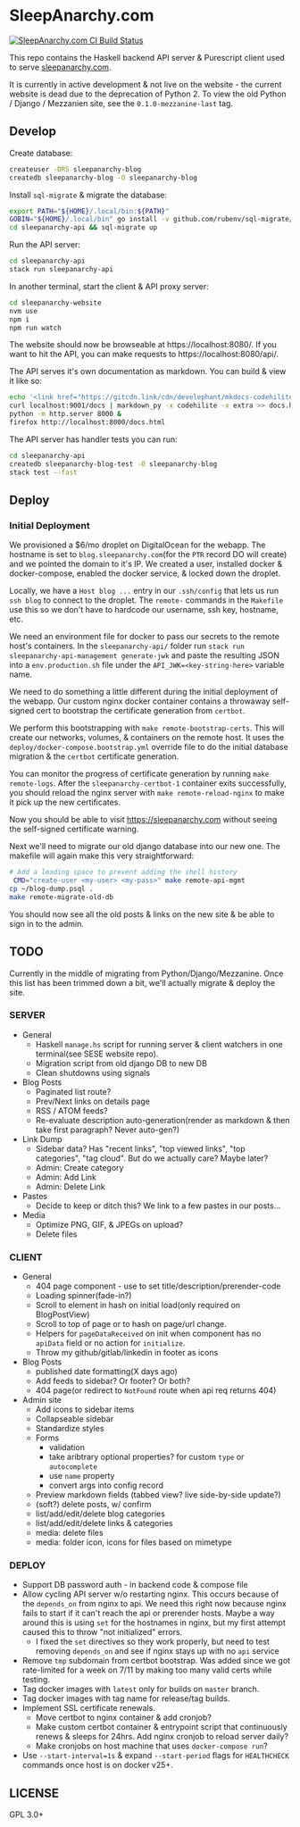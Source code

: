 # SleepAnarchy.com

[![SleepAnarchy.com CI Build Status](https://github.com/prikhi/sleepanarchy/actions/workflows/main.yml/badge.svg?branch=master)](https://github.com/prikhi/sleepanarchy/actions/workflows/main.yml)


This repo contains the Haskell backend API server & Purescript client used to
serve [sleepanarchy.com](https://sleepanarchy.com).

It is currently in active development & not live on the website - the current
website is dead due to the deprecation of Python 2. To view the old Python /
Django / Mezzanien site, see the `0.1.0-mezzanine-last` tag.


## Develop

Create database:

```sh
createuser -DRS sleepanarchy-blog
createdb sleepanarchy-blog -O sleepanarchy-blog
````

Install `sql-migrate` & migrate the database:

```sh
export PATH="${HOME}/.local/bin:${PATH}"
GOBIN="${HOME}/.local/bin" go install -v github.com/rubenv/sql-migrate/...@v1.1.2
cd sleepanarchy-api && sql-migrate up
```

Run the API server:

```sh
cd sleepanarchy-api
stack run sleepanarchy-api
```

In another terminal, start the client & API proxy server:

```sh
cd sleepanarchy-website
nvm use
npm i
npm run watch
```

The website should now be browseable at https://localhost:8080/. If you want to
hit the API, you can make requests to https://localhost:8080/api/.

The API serves it's own documentation as markdown. You can build & view it like
so:

```sh
echo '<link href="https://gitcdn.link/cdn/develephant/mkdocs-codehilite-themes/master/css/monokai.css" rel="stylesheet" />' > docs.html
curl localhost:9001/docs | markdown_py -x codehilite -x extra >> docs.html
python -m http.server 8000 &
firefox http://localhost:8000/docs.html
```

The API server has handler tests you can run:

```sh
cd sleepanarchy-api
createdb sleepanarchy-blog-test -O sleepanarchy-blog
stack test --fast
```

## Deploy

### Initial Deployment

We provisioned a $6/mo droplet on DigitalOcean for the webapp. The hostname is
set to `blog.sleepanarchy.com`(for the `PTR` record DO will create) and we
pointed the domain to it's IP. We created a user, installed docker &
docker-compose, enabled the docker service, & locked down the droplet.

Locally, we have a `Host blog ...` entry in our `.ssh/config` that lets us run
`ssh blog` to connect to the droplet. The `remote-` commands in the `Makefile`
use this so we don't have to hardcode our username, ssh key, hostname, etc.

We need an environment file for docker to pass our secrets to the remote host's
containers. In the `sleepanarchy-api/` folder run `stack run
sleepanarchy-api-management generate-jwk` and paste the resulting JSON into a
`env.production.sh` file under the `API_JWK=<key-string-here>` variable name.

We need to do something a little different during the initial deployment of the
webapp. Our custom nginx docker container contains a throwaway self-signed cert
to bootstrap the certificate generation from `certbot`.

We perform this bootstrapping with `make remote-bootstrap-certs`. This will
create our networks, volumes, & containers on the remote host. It uses the
`deploy/docker-compose.bootstrap.yml` override file to do the initial database
migration & the `certbot` certificate generation.

You can monitor the progress of certificate generation by running `make
remote-logs`. After the `sleepanarchy-certbot-1` container exits successfully,
you should reload the nginx server with `make remote-reload-nginx` to make it
pick up the new certificates.

Now you should be able to visit https://sleepanarchy.com without seeing the
self-signed certificate warning.

Next we'll need to migrate our old django database into our new one. The
makefile will again make this very straightforward:

```sh
# Add a leading space to prevent adding the shell history
 CMD="create-user <my-user> <my-pass>" make remote-api-mgmt
cp ~/blog-dump.psql .
make remote-migrate-old-db
```

You should now see all the old posts & links on the new site & be able to sign
in to the admin.


## TODO

Currently in the middle of migrating from Python/Django/Mezzanine. Once this
list has been trimmed down a bit, we'll actually migrate & deploy the site.

### SERVER

* General
    * Haskell `manage.hs` script for running server & client watchers in one
      terminal(see SESE website repo).
    * Migration script from old django DB to new DB
    * Clean shutdowns using signals
* Blog Posts
    * Paginated list route?
    * Prev/Next links on details page
    * RSS / ATOM feeds?
    * Re-evaluate description auto-generation(render as markdown & then take
      first paragraph? Never auto-gen?)
* Link Dump
    * Sidebar data? Has "recent links", "top viewed links", "top categories",
      "tag cloud". But do we actually care? Maybe later?
    * Admin: Create category
    * Admin: Add Link
    * Admin: Delete Link
* Pastes
    * Decide to keep or ditch this? We link to a few pastes in our posts...
* Media
    * Optimize PNG, GIF, & JPEGs on upload?
    * Delete files


### CLIENT

* General
    * 404 page component - use to set title/description/prerender-code
    * Loading spinner(fade-in?)
    * Scroll to element in hash on initial load(only required on BlogPostView)
    * Scroll to top of page or to hash on page/url change.
    * Helpers for `pageDataReceived` on init when component has no `apiData`
      field or no action for `initialize`.
    * Throw my github/gitlab/linkedin in footer as icons
* Blog Posts
    * published date formatting(X days ago)
    * Add feeds to sidebar? Or footer? Or both?
    * 404 page(or redirect to `NotFound` route when api req returns 404)
* Admin site
    * Add icons to sidebar items
    * Collapseable sidebar
    * Standardize styles
    * Forms
        * validation
        * take aribtrary optional properties? for custom `type` or
          `autocomplete`
        * use `name` property
        * convert args into config record
    * Preview markdown fields (tabbed view? live side-by-side update?)
    * (soft?) delete posts, w/ confirm
    * list/add/edit/delete blog categories
    * list/add/edit/delete links & categories
    * media: delete files
    * media: folder icon, icons for files based on mimetype


### DEPLOY

* Support DB password auth - in backend code & compose file
* Allow cycling API server w/o restarting nginx. This occurs because of the
  `depends_on` from nginx to api. We need this right now because nginx fails to
  start if it can't reach the api or prerender hosts. Maybe a way around this
  is using `set` for the hostnames in nginx, but my first attempt caused this
  to throw "not initialized" errors.
    * I fixed the `set` directives so they work properly, but need to test
      removing `depends_on` and see if nginx stays up with no `api` service
* Remove `tmp` subdomain from certbot bootstrap. Was added since we got
  rate-limited for a week on 7/11 by making too many valid certs while testing.
* Tag docker images with `latest` only for builds on `master` branch.
* Tag docker images with tag name for release/tag builds.
* Implement SSL certificate renewals.
    * Move certbot to nginx container & add cronjob?
    * Make custom certbot container & entrypoint script that continuously
      renews & sleeps for 24hrs. Add nginx cronjob to reload server daily?
    * Make cronjobs on host machine that uses `docker-compose run`?
* Use `--start-interval=1s` & expand `--start-period` flags for `HEALTHCHECK`
  commands once host is on docker v25+.


## LICENSE

GPL 3.0+

